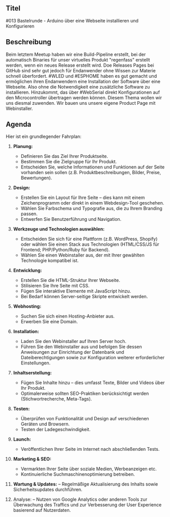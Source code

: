 
## Titel

#013 Bastelrunde - Arduino über eine Webseite installieren und Konfigurieren


## Beschreibung

Beim letztem Meetup haben wir eine Build-Pipeline erstellt, bei der automatisch Binaries für unser virtuelles Produkt "regenfass" erstellt werden, wenn ein neues Release erstellt wird. Doe Releases Pages bei GitHub sind sehr gut jedoch für Endanwender ohne Wissen zur Materie schnell überfordert. #WLED und #ESPHOME haben es gut gemacht und ermöglichen ihren Endanwendern eine Installation der Software über eine Webseite.  Also ohne die Notwendigkeit eine zusätzliche Software zu installieren. Hinzukommt, das über #WebSerial direkt Konfigurationen auf den Microcontroller übertragen werden können. Diesem Thema wollen wir uns diesmal zuwenden. 
Wir bauen uns unsere eigene Product Page mit Webinstaller. 

## Agenda

Hier ist ein grundlegender Fahrplan:

1. **Planung:**
   - Definieren Sie das Ziel Ihrer Produktseite.
   - Bestimmen Sie die Zielgruppe für Ihr Produkt.
   - Entscheiden Sie, welche Informationen und Funktionen auf der Seite vorhanden sein sollen (z.B. Produktbeschreibungen, Bilder, Preise, Bewertungen).

2. **Design:**
   - Erstellen Sie ein Layout für Ihre Seite – dies kann mit einem Zeichenprogramm oder direkt in einem Webdesign-Tool geschehen.
   - Wählen Sie Farbschema und Typografie aus, die zu Ihrem Branding passen.
   - Entwerfen Sie Benutzerführung und Navigation.

3. **Werkzeuge und Technologien auswählen:**
   - Entscheiden Sie sich für eine Plattform (z.B. WordPress, Shopify) oder wählen Sie einen Stack aus Technologien (HTML/CSS/JS für Frontend; PHP/Python/Ruby für Backend).
   - Wählen Sie einen Webinstaller aus, der mit Ihrer gewählten Technologie kompatibel ist.

4. **Entwicklung:**
   - Erstellen Sie die HTML-Struktur Ihrer Webseite.
   - Stilisieren Sie Ihre Seite mit CSS.
   - Fügen Sie interaktive Elemente mit JavaScript hinzu.
   - Bei Bedarf können Server-seitige Skripte entwickelt werden.

5. **Webhosting:**
   - Suchen Sie sich einen Hosting-Anbieter aus.
   - Erwerben Sie eine Domain.

6. **Installation:**
    - Laden Sie den Webinstaller auf Ihren Server hoch.
    - Führen Sie den Webinstaller aus und befolgen Sie dessen Anweisungen zur Einrichtung der Datenbank und Dateiberechtigungen sowie zur Konfiguration weiterer erforderlicher Einstellungen.

7. **Inhaltserstellung:**
    - Fügen Sie Inhalte hinzu – dies umfasst Texte, Bilder und Videos über Ihr Produkt.
    - Optimalerweise sollten SEO-Praktiken berücksichtigt werden (Stichwortrecherche, Meta-Tags).

8. **Testen:**
    - Überprüfen von Funktionalität und Design auf verschiedenen Geräten und Browsern.
    - Testen der Ladegeschwindigkeit.

9. **Launch:**
    - Veröffentlichen Ihrer Seite im Internet nach abschließenden Tests.

10. **Marketing & SEO:**
     - Vermarkten Ihrer Seite über soziale Medien, Werbeanzeigen etc.
     - Kontinuierliche Suchmaschinenoptimierung betreiben.

11. **Wartung & Updates:**
     – Regelmäßige Aktualisierung des Inhalts sowie Sicherheitsupdates durchführen.

12. Analyse:
     – Nutzen von Google Analytics oder anderen Tools zur Überwachung des Traffics und zur Verbesserung der User Experience basierend auf Nutzerdaten.
